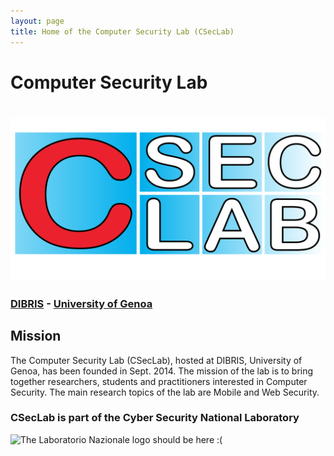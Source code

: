 ```yaml
--- 
layout: page
title: Home of the Computer Security Lab (CSecLab)
---
```


# Computer Security Lab

# ![The CSecLab logo should be here :( ](/pics/logo.png)

### [DIBRIS](http://www.dibris.unige.it/en) - [University of Genoa](http://www.unige.it/en)
## Mission
The Computer Security Lab (CSecLab), hosted at DIBRIS, University of Genoa, has been founded in Sept. 2014. The mission of the lab is to bring together researchers, students and practitioners interested in Computer Security. The main research topics of the lab are Mobile and Web Security.

### CSecLab is part of the Cyber Security National Laboratory
![The Laboratorio Nazionale logo should be here :( ](/pics/lab-naz-logo.png)